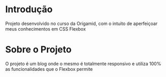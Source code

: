# Introdução

Projeto desenvolvido no curso da Origamid, com o intuito de aperfeiçoar meus conhecimentos em CSS Flexbox

# Sobre o Projeto

O projeto é um blog onde o mesmo é totalmente responsivo e utiliza 100% as funcionalidades que o Flexbox permite
